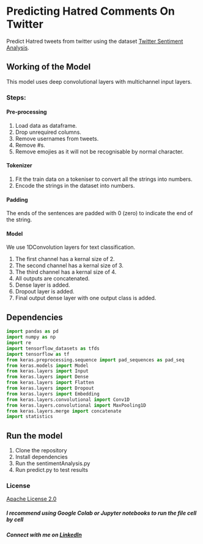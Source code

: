 # Predicting Hatred Comments On Twitter
Predict Hatred tweets from twitter using the dataset [Twitter Sentiment Analysis](https://www.kaggle.com/arkhoshghalb/twitter-sentiment-analysis-hatred-speech).

## Working of the Model
This model uses deep convolutional layers with multichannel input layers. 
### Steps:
#### Pre-processing 
1. Load data as dataframe.
2. Drop unrequired columns.
3. Remove usernames from tweets.
4. Remove #s.
5. Remove emojies as it will not be recognisable by normal character.
#### Tokenizer
1. Fit the train data on a tokeniser to convert all the strings into numbers.
2. Encode the strings in the dataset into numbers.
#### Padding
The ends of the sentences are padded with 0 (zero) to indicate the end of the string.
#### Model 
We use 1DConvolution layers for text classification.
1. The first channel has a kernal size of 2. 
2. The second channel has a kernal size of 3.
3. The third channel has a kernal size of 4.
4. All outputs are concatenated. 
5. Dense layer is added.
6. Dropout layer is added. 
7. Final output dense layer with one output class is added.

## Dependencies
```python
import pandas as pd
import numpy as np
import re
import tensorflow_datasets as tfds
import tensorflow as tf
from keras.preprocessing.sequence import pad_sequences as pad_seq
from keras.models import Model
from keras.layers import Input
from keras.layers import Dense
from keras.layers import Flatten
from keras.layers import Dropout
from keras.layers import Embedding
from keras.layers.convolutional import Conv1D
from keras.layers.convolutional import MaxPooling1D
from keras.layers.merge import concatenate
import statistics
```

## Run the model
1. Clone the repository 
2. Install dependencies
3. Run the sentimentAnalysis.py 
4. Run predict.py to test results

### License
[Apache License 2.0](https://github.com/ani-poroorkara/PredictingHatredCommentsOnTwitter/blob/master/LICENSE)

##### I recommend using Google Colab or Jupyter notebooks to run the file cell by cell
##### Connect with me on [LinkedIn](https://www.linkedin.com/in/anirudh-poroorkara-34900017b/)
